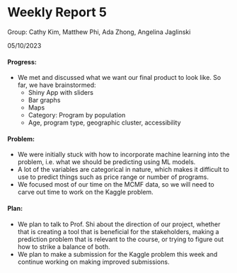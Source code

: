 # Weekly Report 5
Group: Cathy Kim, Matthew Phi, Ada Zhong, Angelina Jaglinski

05/10/2023

#### Progress:
- We met and discussed what we want our final product to look like. So far, we have brainstormed:
  - Shiny App with sliders
  - Bar graphs
  - Maps
  - Category: Program by population
  - Age, program type, geographic cluster, accessibility


#### Problem:
- We were initially stuck with how to incorporate machine learning into the problem, i.e. what we should be predicting using ML models.
- A lot of the variables are categorical in nature, which makes it difficult to use to predict things such as price range or number of programs.
- We focused most of our time on the MCMF data, so we will need to carve out time to work on the Kaggle problem.

#### Plan:
- We plan to talk to Prof. Shi about the direction of our project, whether that is creating a tool that is beneficial for the stakeholders, making a prediction problem that is relevant to the course, or trying to figure out how to strike a balance of both.
- We plan to make a submission for the Kaggle problem this week and continue working on making improved submissions.
